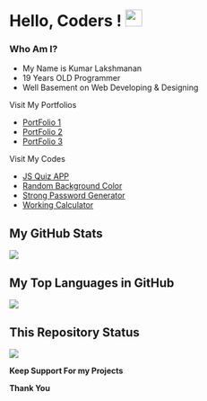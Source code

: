 # Hello, Coders ! <img src="https://raw.githubusercontent.com/MartinHeinz/MartinHeinz/master/wave.gif" width="30px">

### Who Am I?

  * My Name is Kumar Lakshmanan
  * 19 Years OLD Programmer
  * Well Basement on Web Developing & Designing


Visit My Portfolios

   * [PortFolio 1](https://kumarlakshmanan.github.io/Portfolio/1/)
   * [PortFolio 2](https://kumarlakshmanan.github.io/Portfolio/2/)
   * [PortFolio 3](https://kumarlakshmanan.github.io/Portfolio/3/)

Visit My Codes

   * [JS Quiz APP](https://kumarlakshmanan.github.io/codes/Quiz%20app/)
   * [Random Background Color](https://kumarlakshmanan.github.io/codes/random%20color/)
   * [Strong Password Generator](https://kumarlakshmanan.github.io/codes/random%20password/)
   * [Working Calculator](https://kumarlakshmanan.github.io/codes/simple%20calculator/)


## My GitHub Stats
<img src="https://github-readme-stats.vercel.app/api?username=kumarlakshmanan&show_icons=true&theme=radical">


## My Top Languages in GitHub
<img src="https://github-readme-stats.vercel.app/api/top-langs/?username=kumarlakshmanan&layout=compact&theme=radical">

## This Repository Status
<img src="https://github-readme-stats.vercel.app/api/pin/?username=kumarlakshmanan&repo=KumarLakshmanan.github.io&theme=radical">



**Keep Support For my Projects**

**Thank You**
